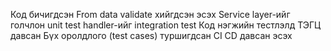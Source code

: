 Код бичигдсэн
From data validate хийгдсэн эсэх
Service layer-ийг голчлон unit test
handler-ийг integration test 
Код нэгжийн тестлэлд ТЭГЦ давсан
Бүх оролдлого (test cases) туршигдсан
CI CD давсан эсэх